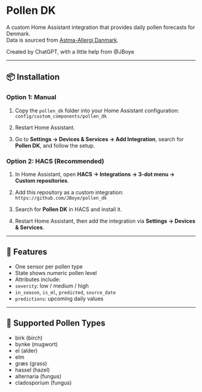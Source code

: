 # Pollen DK

A custom Home Assistant integration that provides daily pollen forecasts for Denmark.  
Data is sourced from [Astma-Allergi Danmark](https://www.astma-allergi.dk/).

Created by ChatGPT, with a little help from @JBoye

---

## 📦 Installation

### Option 1: Manual

1. Copy the `pollen_dk` folder into your Home Assistant configuration:
`config/custom_components/pollen_dk`

2. Restart Home Assistant.

3. Go to **Settings → Devices & Services → Add Integration**, search for **Pollen DK**, and follow the setup.

### Option 2: HACS (Recommended)

1. In Home Assistant, open **HACS → Integrations → 3-dot menu → Custom repositories**.

2. Add this repository as a custom integration:
`https://github.com/JBoye/pollen_dk`

3. Search for **Pollen DK** in HACS and install it.

4. Restart Home Assistant, then add the integration via **Settings → Devices & Services**.

---

## 🌿 Features

- One sensor per pollen type
- State shows numeric pollen level
- Attributes include:
- `severity`: low / medium / high
- `in_season`, `is_ml`, `predicted`, `source_date`
- `predictions`: upcoming daily values

---

## 🌾 Supported Pollen Types

- birk (birch)
- bynke (mugwort)
- el (alder)
- elm
- græs (grass)
- hassel (hazel)
- alternaria (fungus)
- cladosporium (fungus)

